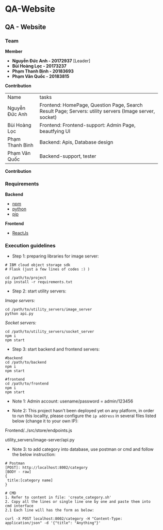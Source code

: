 # QA-Website

## QA - Website
### Team

**Member**

* **Nguyễn Đức Anh - 20172937** [Leader]
* **Bùi Hoàng Lọc - 20173237**
* **Phạm Thanh Bình - 20183693**
* **Phạm Văn Quốc - 20183815**

**Contribution**

<table>
 <tr>
  <td>
   Name
   </td>
  <td>
   tasks
   </td>
 </tr>
 <tr>
  <td>
   Nguyễn Đức Anh
   </td>
  <td>
   Frontend: HomePage, Question Page, Search Result Page; Servers: utility servers (Image server, socket) 
   </td>
 </tr>
 
 
 <tr>
  <td>
   Bùi Hoàng Lọc
   </td>
  <td>
   Frontend: Frontend-support: Admin Page, beautfying UI
   </td>
 </tr>
 
 <tr>
  <td>
   Phạm Thanh Bình
   </td>
  <td>
   Backend: Apis, Database design
   </td>
 </tr>
 
 
 <tr>
  <td>
   Phạm Văn Quốc
   </td>
  <td>
   Backend-support, tester   </td>
 </tr>
 
 </table>


**Contribution**


### Requirements

**Backend**
 
* [npm](https://phoenixnap.com/kb/install-node-js-npm-on-windows)
* [python](https://www.python.org/)
* [pip](https://pypi.org/project/pip/)

**Frontend**

* [ReactJs](https://reactjs.org/docs/getting-started.html)



### Execution guidelines

* Step 1: preparing libraries for image server:
 
 ```
 # IBM cloud object storage sdk
 # Flask (just a few lines of codes :) )
 
 cd /path/to/project
 pip install -r requirements.txt

 ```
 
* Step 2: start utility servers:

*Image servers:*
 
```
cd /path/to/utility_servers/image_server
python api.py
```

*Socket servers:*


```
cd /path/to/utility_servers/socket_server
npm i
npm start
```

* Step 3: start backend and frontend servers:

```
#backend
cd /path/to/backend
npm i
npm start

#frontend
cd /path/to/frontend
npm i
npm start
```
* Note 1: Admin account: usename/password = admin/123456

* Note 2: This project hasn't been deployed yet on any platform, in order to run this locallty, please configure the `ip address` in several files listed below (change it to your own IP):

 Frontend/../src/store/endpoints.js
 
 utility_servers/image-server/api.py 

* Note 3: to add category into database, use postman or cmd and follow the below instruction:

```
# Postman
[POST]: http://localhost:8002/category
[BODY - raw]
{
 title:[category name]
}

# CMD
1. Refer to content in file: 'create_category.sh'
2. Copy all the lines or single line one by one and paste them into cmd interface
2.1 Each line will has the form as below:
 
curl -X POST localhost:8002/category -H "Content-Type: application/json" -d '{"title": "Anything"}'
```


